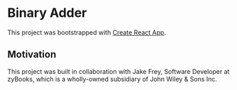# Binary Adder

This project was bootstrapped with [Create React App](https://github.com/facebook/create-react-app).

## Motivation

This project was built in collaboration with Jake Frey, Software Developer at zyBooks, which is a wholly-owned subsidiary of John Wiley & Sons Inc.
